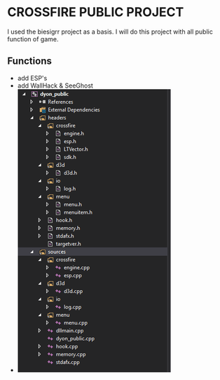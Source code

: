 # CROSSFIRE PUBLIC PROJECT
  I used the biesigrr project as a basis. I will do this project with all public function of game.
## Functions
- add ESP's
- add WallHack & SeeGhost
- ![Test Image 1](https://raw.githubusercontent.com/Dyonanthan/crossfire_public_dyon/master/dyon_public/project.png)

